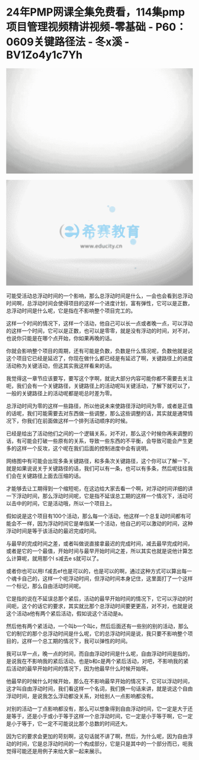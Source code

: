 # 24年PMP网课全集免费看，114集pmp项目管理视频精讲视频-零基础 - P60：0609关键路径法 - 冬x溪 - BV1Zo4y1c7Yh

![](img/c78a4828a011da6992a7e9a3286d0f0f_0.png)

![](img/c78a4828a011da6992a7e9a3286d0f0f_1.png)

可能受活动总浮动时间的一个影响，那么总浮动时间是什么，一会也会看到总浮动时间啊，总浮动时间会使得项目的这样一个进度计划，富有弹性，它可以是正数，总浮动时间是什么呢，它是指在不影响整个项目完工的。

这样一个时间的情况下，这样一个活动，他自己可以长一点或者晚一点，可以浮动的这样一个时间，它可以是正数，也可以是零零，就是没有浮动的时间，对不对，也说你只能是在哪个点开始，你如果再晚的话。

你就会影响整个项目的周期，还有可能是负数，负数是什么情况呢，负数他就是说这个项目它已经是延迟了，你现在做什么都已经是有延迟了啊，关键路径上的进度活动称为关键活动，但这其实我这样看来的话。

我觉得这一章节应该要写，要写这个字啊，就说大部分内容可能你都不需要去关注呃，我们会有一个关键路径，关键路径上的活动呢叫关键活动，了解下就可以了，一般的关键路径上的活动呢都是呃总时差为零。

总浮动时间为零的这样一些路径，所以他说未来使路径浮动时间为零，或者是正值的话呢，我们可能需要去对东西做一些调整，那么这些调整的话，其实就是通常情况下，你我们在前面做这样一个排列活动顺序的时候。

已经是给出了活动他们之间的一个逻辑关系，对不对，那么这个时候你再来调整的话，有可能会打破一些原有的关系，导致一些东西的不平衡，会导致可能会产生更多的这样一个反攻，这个呢在我们后面的控制进度中会有说明。

网络图中有可能会出现多条关键路径，和多条次关键路径，这个你可以了解一下，就是如果说说关于关键路径的话，我们可以有一条，也可以有多条，然后呢往往我们会在关键路径上面去压缩的话。

才能够去让工期得到一个缩短呃，在这边给大家去看一个啊，对浮动时间详细的讲一下浮动时间，那么浮动时间呢，它是指不延误总工期的这样一个情况下，活动可以击中的时间，它是活动哦，所以一个项目上。

假如说是这个项目有100个活动，那么每一个活动，他这样一个总复动时间都有可能会不一样，因为浮动时间它是单指某一个活动，他自己的可以激动的时间，这种浮动时间是等于该活动的最迟完成时间。

与最早的完成时间之差，或者叫做说直接拿最迟的完成时间，减去最早完成时间，或者是它的一个最值，开始时间与最早开始时间之差，所以其实也就是说他计算怎么计算呢，就用那个l s减去e s就可以了。

或者你也可以用l f减去ef也是可以的，也是可以的啊，通过这种方式可以算出每一个魂卡自己的，这样一个呃浮动时间，但浮动时间本身记住，这里面打了一个这样一个标记，那么自由活动时间呢。

它是指的说在不延误总那个紧后，活动的最早开始时间的情况下，它可以浮动的时间呃，这个的话它的要求，其实就比那个总浮动时间要更更高，对不对，也就是说这个活动a他有两个紧后活动，假如说这个活动是a。

然后他有两个紧活动，一个叫b一个叫c，然后后面还有一些别的别的活动，那么它的制它的那个总浮动时间是什么呢，它的总浮动时间是说，我只要不影响整个项目的，这样一个总工期的情况下，我可以弹性的时间。

我可以早一点，晚一点的时间，而自由浮动时间是什么呢，自由浮动时间是指的，是说我在不影响我的紧后活动，也是b和c是两个紧后活动，对吧，不影响我的紧后活动的最早开始时间的情况下，因为他最早什么时候开始呀。

他最早的时候什么时候开始，那么在不影响最早开始的情况下，它可以浮动时间，这才叫自由浮动时间，我们看这样一个名词，我们换一句话来讲，就是说这个自由浮动时间，是说我怎么浮动都没关系，对给别人一点影响都没有。

对别的活动一丁点影响都没有，那么可以想象得到自由浮动时间，它一定是大于还是等于，还是小于或小于等于这样一个总浮动时间，它一定是小于等于啊，它一定是小于等于，它一定不可能说比那个总数的时间还大。

因为它的要求会更加的苛刻啊，这句话就不讲了啊，然后，为什么呢，因为自由浮动的时间，它是总浮动时间的一个构成部分，它是只是其中的一个部分而已，呃我觉得可能还是用例子来给大家一起来展示。

